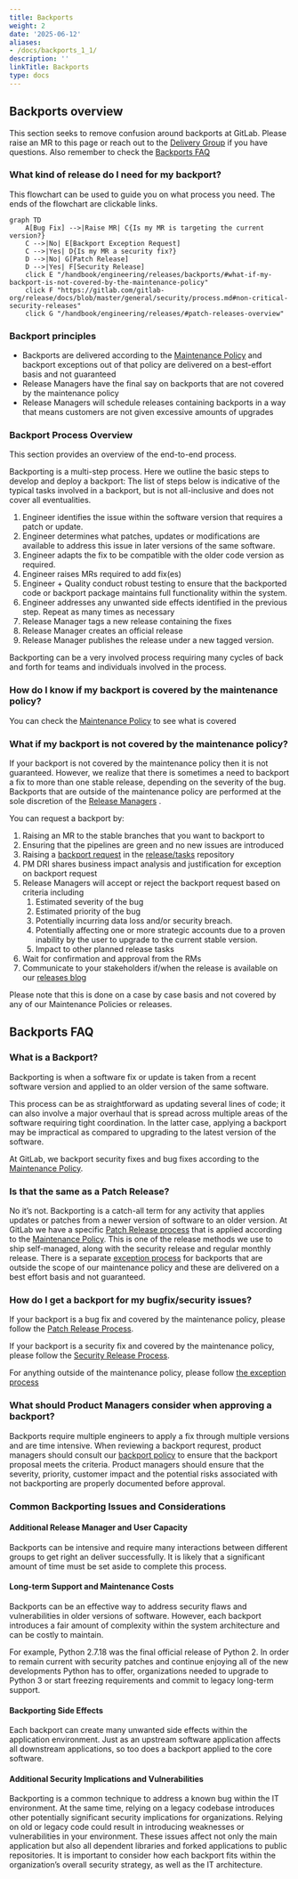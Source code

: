 ```yaml
---
title: Backports
weight: 2
date: '2025-06-12'
aliases:
- /docs/backports_1_1/
description: ''
linkTitle: Backports
type: docs
---
```


## Backports overview

This section seeks to remove confusion around backports at GitLab. Please raise an MR to this page or reach out to the [Delivery Group](/handbook/engineering/infrastructure/team/delivery) if you have questions. Also remember to check the [Backports FAQ](/handbook/engineering/releases/backports/#backports-faq)

### What kind of release do I need for my backport?

This flowchart can be used to guide you on what process you need. The ends of the flowchart are clickable links.

```mermaid
graph TD
    A[Bug Fix] -->|Raise MR| C{Is my MR is targeting the current version?}
    C -->|No| E[Backport Exception Request]
    C -->|Yes| D{Is my MR a security fix?}
    D -->|No| G[Patch Release]
    D -->|Yes| F[Security Release]
    click E "/handbook/engineering/releases/backports/#what-if-my-backport-is-not-covered-by-the-maintenance-policy"
    click F "https://gitlab.com/gitlab-org/release/docs/blob/master/general/security/process.md#non-critical-security-releases"
    click G "/handbook/engineering/releases/#patch-releases-overview"

```

### Backport principles

- Backports are delivered according to the [Maintenance Policy](https://docs.gitlab.com/ee/policy/maintenance.html) and backport exceptions out of that policy are delivered on a best-effort basis and not guaranteed
- Release Managers have the final say on backports that are not covered by the maintenance policy
- Release Managers will schedule releases containing backports in a way that means customers are not given excessive amounts of upgrades

### Backport Process Overview

This section provides an overview of the end-to-end process.

Backporting is a multi-step process. Here we outline the basic steps to develop and deploy a backport: The list of steps below is indicative of the typical tasks involved in a backport, but is not all-inclusive and does not cover all eventualities.

1. Engineer identifies the issue within the software version that requires a patch or update.
1. Engineer determines what patches, updates or modifications are available to address this issue in later versions of the same software.
1. Engineer adapts the fix to be compatible with the older code version as required.
1. Engineer raises MRs required to add fix(es)
1. Engineer + Quality conduct robust testing to ensure that the backported code or backport package maintains full functionality within the system.
1. Engineer addresses any unwanted side effects identified in the previous step. Repeat as many times as necessary
1. Release Manager tags a new release containing the fixes
1. Release Manager creates an official release
1. Release Manager publishes the release under a new tagged version.

Backporting can be a very involved process requiring many cycles of back and forth for teams and individuals involved in the process.

### How do I know if my backport is covered by the maintenance policy?

You can check the [Maintenance Policy](https://docs.gitlab.com/ee/policy/maintenance.html) to see what is covered

### What if my backport is not covered by the maintenance policy?

If your backport is not covered by the maintenance policy then it is not guaranteed. However, we realize that there is sometimes a need to backport a fix to more than one stable release, depending on the severity of the bug. Backports that are outside of the maintenance policy are performed at the sole discretion of the [Release Managers](/handbook/engineering/infrastructure/team/delivery/#delivery-domain-ownership-between-delivery-teams) .

You can request a backport by:

1. Raising an MR to the stable branches that you want to backport to
1. Ensuring that the pipelines are green and no new issues are introduced
1. Raising a [backport request](https://gitlab.com/gitlab-org/release/tasks/-/issues/new?issuable_template=Backporting-request) in the [release/tasks](https://gitlab.com/gitlab-org/release/tasks) repository
1. PM DRI shares business impact analysis and justification for exception on backport request
1. Release Managers will accept or reject the backport request based on criteria including
    1. Estimated severity of the bug
    1. Estimated priority of the bug
    1. Potentially incurring data loss and/or security breach.
    1. Potentially affecting one or more strategic accounts due to a proven inability by the user to upgrade to the current stable version.
    1. Impact to other planned release tasks
1. Wait for confirmation and approval from the RMs
1. Communicate to your stakeholders if/when the release is available on our [releases blog](https://about.gitlab.com/releases/categories/releases/)

Please note that this is done on a case by case basis and not covered by any of our Maintenance Policies or releases.

## Backports FAQ

### What is a Backport?

Backporting is when a software fix or update is taken from a recent software version and applied to an older version of the same software.

This process can be as straightforward as updating several lines of code; it can also involve a major overhaul that is spread across multiple areas of the software requiring tight coordination. In the latter case, applying a backport may be impractical as compared to upgrading to the latest version of the software.

At GitLab, we backport security fixes and bug fixes according to the [Maintenance Policy](https://docs.gitlab.com/ee/policy/maintenance.html).

### Is that the same as a Patch Release?

No it’s not. Backporting is a catch-all term for any activity that applies updates or patches from a newer version of software to an older version. At GitLab we have a specific [Patch Release process](/handbook/engineering/releases/#patch-releases-overview) that is applied according to the [Maintenance Policy](https://docs.gitlab.com/ee/policy/maintenance.html). This is one of the release methods we use to ship self-managed, along with the security release and regular monthly release. There is a separate [exception process](https://docs.gitlab.com/ee/policy/maintenance.html#backporting-to-older-releases) for backports that are outside the scope of our maintenance policy and these are delivered on a best effort basis and not guaranteed.

### How do I get a backport for my bugfix/security issues?

If your backport is a bug fix and covered by the maintenance policy, please follow the [Patch Release Process](/handbook/engineering/releases/#patch-release-process).

If your backport is a security fix and covered by the maintenance policy, please follow the [Security Release Process](https://docs.gitlab.com/ee/policy/maintenance.html#security-releases).

For anything outside of the maintenance policy, please follow [the exception process](/handbook/engineering/releases/backports/#what-if-my-backport-is-not-covered-by-the-maintenance-policy)

### What should Product Managers consider when approving a backport?

Backports require multiple engineers to apply a fix through multiple versions and are time intensive. When reviewing a backport requrest, product managers should consult our [backport policy](https://docs.gitlab.com/ee/policy/maintenance.html#backporting-to-older-releases) to ensure that the backport proposal meets the criteria. Product managers should ensure that the severity, priority, customer impact and the potential risks associated with not backporting are properly documented before approval.

### Common Backporting Issues and Considerations

#### Additional Release Manager and User Capacity

Backports can be intensive and require many interactions between different groups to get right an deliver successfully. It is likely that a significant amount of time must be set aside to complete this process.

#### Long-term Support and Maintenance Costs

Backports can be an effective way to address security flaws and vulnerabilities in older versions of software. However, each backport introduces a fair amount of complexity within the system architecture and can be costly to maintain.

For example, Python 2.7.18 was the final official release of Python 2. In order to remain current with security patches and continue enjoying all of the new developments Python has to offer, organizations needed to upgrade to Python 3 or start freezing requirements and commit to legacy long-term support.

#### Backporting Side Effects

Each backport can create many unwanted side effects within the application environment. Just as an upstream software application affects all downstream applications, so too does a backport applied to the core software.

#### Additional Security Implications and Vulnerabilities

Backporting is a common technique to address a known bug within the IT environment. At the same time, relying on a legacy codebase introduces other potentially significant security implications for organizations. Relying on old or legacy code could result in introducing weaknesses or vulnerabilities in your environment. These issues affect not only the main application but also all dependent libraries and forked applications to public repositories. It is important to consider how each backport fits within the organization’s overall security strategy, as well as the IT architecture.
